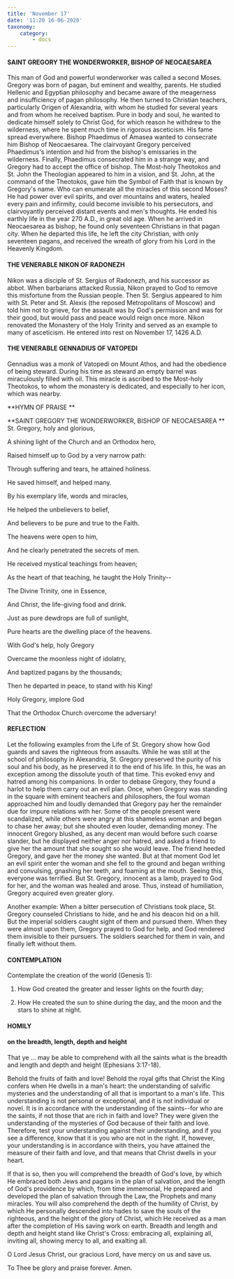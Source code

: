 ```yaml
---
title: 'November 17'
date: '11:20 16-06-2020'
taxonomy:
    category:
        - docs
---
```


#### SAINT GREGORY THE WONDERWORKER, BISHOP OF NEOCAESAREA

This man of God and powerful wonderworker was called a second Moses. Gregory was born of pagan, but eminent and wealthy, parents. He studied Hellenic and Egyptian philosophy and became aware of the meagerness and insufficiency of pagan philosophy. He then turned to Christian teachers, particularly Origen of Alexandria, with whom he studied for several years and from whom he received baptism. Pure in body and soul, he wanted to dedicate himself solely to Christ God, for which reason he withdrew to the wilderness, where he spent much time in rigorous asceticism. His fame spread everywhere. Bishop Phaedimus of Amasea wanted to consecrate him Bishop of Neocaesarea. The clairvoyant Gregory perceived Phaedimus's intention and hid from the bishop's emissaries in the wilderness. Finally, Phaedimus consecrated him in a strange way, and Gregory had to accept the office of bishop. The Most-holy Theotokos and St. John the Theologian appeared to him in a vision, and St. John, at the command of the Theotokos, gave him the Symbol of Faith that is known by Gregory's name. Who can enumerate all the miracles of this second Moses? He had power over evil spirits, and over mountains and waters, healed every pain and infirmity, could become invisible to his persecutors, and clairvoyantly perceived distant events and men's thoughts. He ended his earthly life in the year 270 A.D., in great old age. When he arrived in Neocaesarea as bishop, he found only seventeen Christians in that pagan city. When he departed this life, he left the city Christian, with only seventeen pagans, and received the wreath of glory from his Lord in the Heavenly Kingdom.

#### THE VENERABLE NIKON OF RADONEZH

Nikon was a disciple of St. Sergius of Radonezh, and his successor as abbot. When barbarians attacked Russia, Nikon prayed to God to remove this misfortune from the Russian people. Then St. Sergius appeared to him with St. Peter and St. Alexis (the reposed Metropolitans of Moscow) and told him not to grieve, for the assault was by God's permission and was for their good, but would pass and peace would reign once more. Nikon renovated the Monastery of the Holy Trinity and served as an example to many of asceticism. He entered into rest on November 17, 1426 A.D.

#### THE VENERABLE GENNADIUS OF VATOPEDI

Gennadius was a monk of Vatopedi on Mount Athos, and had the obedience of being steward. During his time as steward an empty barrel was miraculously filled with oil. This miracle is ascribed to the Most-holy Theotokos, to whom the monastery is dedicated, and especially to her icon, which was nearby.



**HYMN OF PRAISE
**

**SAINT GREGORY THE WONDERWORKER, BISHOP OF NEOCAESAREA
**
St. Gregory, holy and glorious,

A shining light of the Church and an Orthodox hero,

Raised himself up to God by a very narrow path:

Through suffering and tears, he attained holiness.

He saved himself, and helped many.

By his exemplary life, words and miracles,

He helped the unbelievers to belief,

And believers to be pure and true to the Faith.

The heavens were open to him,

And he clearly penetrated the secrets of men.

He received mystical teachings from heaven;

As the heart of that teaching, he taught the Holy Trinity--

The Divine Trinity, one in Essence,

And Christ, the life-giving food and drink.

Just as pure dewdrops are full of sunlight,

Pure hearts are the dwelling place of the heavens.

With God's help, holy Gregory

Overcame the moonless night of idolatry,

And baptized pagans by the thousands;

Then he departed in peace, to stand with his King!

Holy Gregory, implore God

That the Orthodox Church overcome the adversary!


#### REFLECTION

Let the following examples from the Life of St. Gregory show how God guards and saves the righteous from assaults. While he was still at the school of philosophy in Alexandria, St. Gregory preserved the purity of his soul and his body, as he preserved it to the end of his life. In this, he was an exception among the dissolute youth of that time. This evoked envy and hatred among his companions. In order to debase Gregory, they found a harlot to help them carry out an evil plan. Once, when Gregory was standing in the square with eminent teachers and philosophers, the foul woman approached him and loudly demanded that Gregory pay her the remainder due for impure relations with her. Some of the people present were scandalized, while others were angry at this shameless woman and began to chase her away; but she shouted even louder, demanding money. The innocent Gregory blushed, as any decent man would before such coarse slander, but he displayed neither anger nor hatred, and asked a friend to give her the amount that she sought so she would leave. The friend heeded Gregory, and gave her the money she wanted. But at that moment God let an evil spirit enter the woman and she fell to the ground and began writhing and convulsing, gnashing her teeth, and foaming at the mouth. Seeing this, everyone was terrified. But St. Gregory, innocent as a lamb, prayed to God for her, and the woman was healed and arose. Thus, instead of humiliation, Gregory acquired even greater glory.

Another example: When a bitter persecution of Christians took place, St. Gregory counseled Christians to hide, and he and his deacon hid on a hill. But the imperial soldiers caught sight of them and pursued them. When they were almost upon them, Gregory prayed to God for help, and God rendered them invisible to their pursuers. The soldiers searched for them in vain, and finally left without them.



#### CONTEMPLATION

Contemplate the creation of the world (Genesis 1):

1.  How God created the greater and lesser lights on the fourth day;

1.  How He created the sun to shine during the day, and the moon and the stars to shine at night.



#### HOMILY

#### on the breadth, length, depth and height

That ye … may be able to comprehend with all the saints what is the breadth and length and depth and height (Ephesians 3:17-18).

Behold the fruits of faith and love! Behold the royal gifts that Christ the King confers when He dwells in a man's heart: the understanding of salvific mysteries and the understanding of all that is important to a man's life. This understanding is not personal or exceptional, and it is not individual or novel. It is in accordance with the understanding of the saints--for who are the saints, if not those that are rich in faith and love? They were given the understanding of the mysteries of God because of their faith and love. Therefore, test your understanding against their understanding, and if you see a difference, know that it is you who are not in the right. If, however, your understanding is in accordance with theirs, you have attained the measure of their faith and love, and that means that Christ dwells in your heart.

If that is so, then you will comprehend the breadth of God's love, by which He embraced both Jews and pagans in the plan of salvation, and the length of God's providence by which, from time immemorial, He prepared and developed the plan of salvation through the Law, the Prophets and many miracles. You will also comprehend the depth of the humility of Christ, by which He personally descended into hades to save the souls of the righteous, and the height of the glory of Christ, which He received as a man after the completion of His saving work on earth. Breadth and length and depth and height stand like Christ's Cross: embracing all, explaining all, inviting all, showing mercy to all, and exalting all.

O Lord Jesus Christ, our gracious Lord, have mercy on us and save us.

To Thee be glory and praise forever. Amen.
